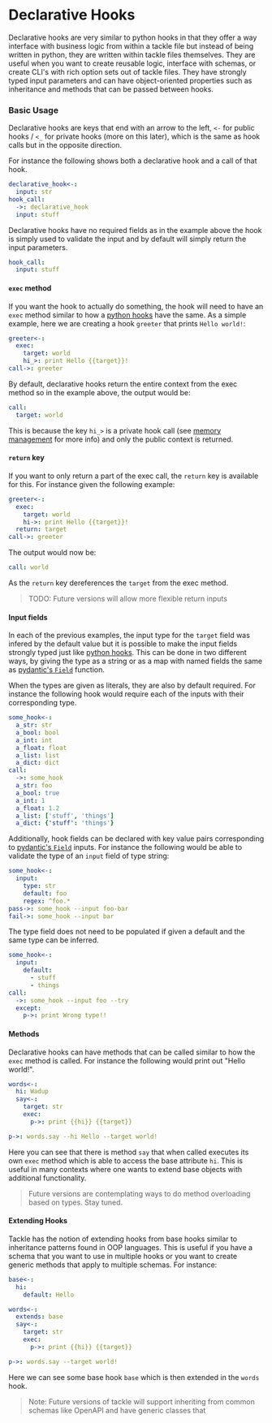 # Declarative Hooks

Declarative hooks are very similar to python hooks in that they offer a way interface with business logic from within a tackle file but instead of being written in python, they are written within tackle files themselves. They are useful when you want to create reusable logic, interface with schemas, or create CLI's with rich option sets out of tackle files. They have strongly typed input parameters and can have object-oriented properties such as inheritance and methods that can be passed between hooks.

### Basic Usage

Declarative hooks are keys that end with an arrow to the left, `<-` for public hooks / `<_` for private hooks (more on this later), which is the same as hook calls but in the opposite direction.

For instance the following shows both a declarative hook and a call of that hook.

```yaml
declarative_hook<-:
  input: str
hook_call:
  ->: declarative_hook
  input: stuff
```

Declarative hooks have no required fields as in the example above the hook is simply used to validate the input and by default will simply return the input parameters.

```yaml
hook_call:
  input: stuff
```

#### `exec` method

If you want the hook to actually do something, the hook will need to have an `exec` method similar to how a [python hooks](writing-hooks.md) have the same.  As a simple example, here we are creating a hook `greeter` that prints `Hello world!`:

```yaml
greeter<-:
  exec:
    target: world
    hi_>: print Hello {{target}}!
call->: greeter
```

By default, declarative hooks return the entire context from the exec method so in the example above, the output would be:

```yaml
call:
  target: world
```

This is because the key `hi_>` is a private hook call (see [memory management](memory-management.md) for more info) and only the public context is returned.

#### `return` key

If you want to only return a part of the exec call, the `return` key is available for this. For instance given the following example:

```yaml
greeter<-:
  exec:
    target: world
    hi->: print Hello {{target}}!
  return: target
call->: greeter
```

The output would now be:

```yaml
call: world
```

As the `return` key dereferences the `target` from the exec method.  

> TODO: Future versions will allow more flexible return inputs

#### Input fields

In each of the previous examples, the input type for the `target` field was infered by the default value but it is possible to make the input fields strongly typed just like [python hooks](writing-hooks.md). This can be done in two different ways, by giving the type as a string or as a map with named fields the same as [pydantic's `Field`](https://pydantic-docs.helpmanual.io/usage/schema/#field-customization) function.

When the types are given as literals, they are also by default required. For instance the following hook would require each of the inputs with their corresponding type.

```yaml
some_hook<-:
  a_str: str
  a_bool: bool
  a_int: int
  a_float: float
  a_list: list
  a_dict: dict
call:
  ->: some_hook
  a_str: foo
  a_bool: true
  a_int: 1
  a_float: 1.2
  a_list: ['stuff', 'things']  
  a_dict: {'stuff': 'things'}
```

Additionally, hook fields can be declared with key value pairs corresponding to [pydantic's `Field`](https://pydantic-docs.helpmanual.io/usage/schema/#field-customization) inputs. For instance the following would be able to validate the type of an `input` field of type string:

```yaml
some_hook<-:
  input:
    type: str
    default: foo
    regex: ^foo.*
pass->: some_hook --input foo-bar
fail->: some_hook --input bar
```

The type field does not need to be populated if given a default and the same type can be inferred.

```yaml
some_hook<-:
  input:
    default:
      - stuff
      - things
call:
  ->: some_hook --input foo --try
  except:
    p->: print Wrong type!!
```

#### Methods

Declarative hooks can have methods that can be called similar to how the `exec` method is called. For instance the following would print out "Hello world!".

```yaml
words<-:
  hi: Wadup
  say<-:
    target: str
    exec:
      p->: print {{hi}} {{target}}

p->: words.say --hi Hello --target world!
```

Here you can see that there is method `say` that when called executes its own `exec` method which is able to access the base attribute `hi`.  This is useful in many contexts where one wants to extend base objects with additional functionality.

> Future versions are contemplating ways to do method overloading based on types. Stay tuned.

#### Extending Hooks

Tackle has the notion of extending hooks from base hooks similar to inheritance patterns found in OOP languages. This is useful if you have a schema that you want to use in multiple hooks or you want to create generic methods that apply to multiple schemas. For instance:

```yaml
base<-:
  hi:
    default: Hello

words<-:
  extends: base
  say<-:
    target: str
    exec:
      p->: print {{hi}} {{target}}

p->: words.say --target world!
```

Here we can see some base hook `base` which is then extended in the `words` hook.

> Note: Future versions of tackle will support inheriting from common schemas like OpenAPI and have generic classes that
